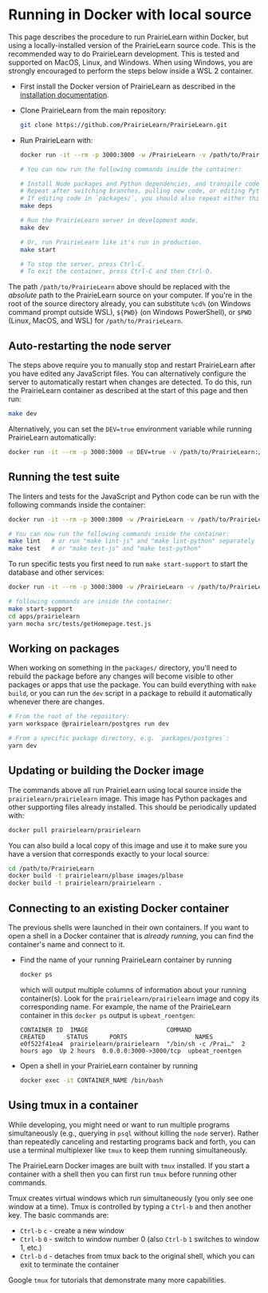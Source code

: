 # Running in Docker with local source

This page describes the procedure to run PrairieLearn within Docker, but using a locally-installed version of the PrairieLearn source code. This is the recommended way to do PrairieLearn development. This is tested and supported on MacOS, Linux, and Windows. When using Windows, you are strongly encouraged to perform the steps below inside a WSL 2 container.

- First install the Docker version of PrairieLearn as described in the [installation documentation](installing.md).

- Clone PrairieLearn from the main repository:

    ```sh
    git clone https://github.com/PrairieLearn/PrairieLearn.git
    ```

- Run PrairieLearn with:

    ```sh
    docker run -it --rm -p 3000:3000 -w /PrairieLearn -v /path/to/PrairieLearn:/PrairieLearn prairielearn/prairielearn /bin/bash

    # You can now run the following commands inside the container:

    # Install Node packages and Python dependencies, and transpile code in the `packages/` directory.
    # Repeat after switching branches, pulling new code, or editing Python dependencies in `plbase` image.
    # If editing code in `packages/`, you should also repeat either this command or `make build`.
    make deps

    # Run the PrairieLearn server in development mode.
    make dev

    # Or, run PrairieLearn like it's run in production.
    make start

    # To stop the server, press Ctrl-C.
    # To exit the container, press Ctrl-C and then Ctrl-D.
    ```

The path `/path/to/PrairieLearn` above should be replaced with the _absolute_ path to the PrairieLearn source on your computer. If you're in the root of the source directory already, you can substitute `%cd%` (on Windows command prompt outside WSL), `${PWD}` (on Windows PowerShell), or `$PWD` (Linux, MacOS, and WSL) for `/path/to/PrairieLearn`.

## Auto-restarting the node server

The steps above require you to manually stop and restart PrairieLearn after you have edited any JavaScript files. You can alternatively configure the server to automatically restart when changes are detected. To do this, run the PrairieLearn container as described at the start of this page and then run:

```sh
make dev
```

Alternatively, you can set the `DEV=true` environment variable while running PrairieLearn automatically:

```sh
docker run -it --rm -p 3000:3000 -e DEV=true -v /path/to/PrairieLearn:/PrairieLearn prairielearn/prairielearn
```

## Running the test suite

The linters and tests for the JavaScript and Python code can be run with the following commands inside the container:

```sh
docker run -it --rm -p 3000:3000 -w /PrairieLearn -v /path/to/PrairieLearn:/PrairieLearn prairielearn/prairielearn /bin/bash

# You can now run the following commands inside the container:
make lint   # or run "make lint-js" and "make lint-python" separately
make test   # or "make test-js" and "make test-python"
```

To run specific tests you first need to run `make start-support` to start the database and other services:

```sh
docker run -it --rm -p 3000:3000 -w /PrairieLearn -v /path/to/PrairieLearn:/PrairieLearn prairielearn/prairielearn /bin/bash

# following commands are inside the container:
make start-support
cd apps/prairielearn
yarn mocha src/tests/getHomepage.test.js
```

## Working on packages

When working on something in the `packages/` directory, you'll need to rebuild the package before any changes will become visible to other packages or apps that use the package. You can build everything with `make build`, or you can run the `dev` script in a package to rebuild it automatically whenever there are changes.

```sh
# From the root of the repository:
yarn workspace @prairielearn/postgres run dev

# From a specific package directory, e.g. `packages/postgres`:
yarn dev
```

## Updating or building the Docker image

The commands above all run PrairieLearn using local source inside the `prairielearn/prairielearn` image. This image has Python packages and other supporting files already installed. This should be periodically updated with:

```sh
docker pull prairielearn/prairielearn
```

You can also build a local copy of this image and use it to make sure you have a version that corresponds exactly to your local source:

```sh
cd /path/to/PrairieLearn
docker build -t prairielearn/plbase images/plbase
docker build -t prairielearn/prairielearn .
```

## Connecting to an existing Docker container

The previous shells were launched in their own containers. If you want to open a shell in a Docker container that is _already running_, you can find the container's name and connect to it.

- Find the name of your running PrairieLearn container by running

    ```sh
    docker ps
    ```

    which will output multiple columns of information about your running container(s). Look for the `prairielearn/prairielearn` image and copy its corresponding name. For example, the name of the PrairieLearn container in this `docker ps` output is `upbeat_roentgen`:

    ```
    CONTAINER ID  IMAGE                      COMMAND              CREATED      STATUS      PORTS                   NAMES
    e0f522f41ea4  prairielearn/prairielearn  "/bin/sh -c /Prai…"  2 hours ago  Up 2 hours  0.0.0.0:3000->3000/tcp  upbeat_roentgen
    ```

- Open a shell in your PrairieLearn container by running

    ```sh
    docker exec -it CONTAINER_NAME /bin/bash
    ```

## Using tmux in a container

While developing, you might need or want to run multiple programs simultaneously (e.g., querying in `psql` without killing the `node` server). Rather than repeatedly canceling and restarting programs back and forth, you can use a terminal multiplexer like `tmux` to keep them running simultaneously.

The PrairieLearn Docker images are built with `tmux` installed. If you start a container with a shell then you can first run `tmux` before running other commands.

Tmux creates virtual windows which run simultaneously (you only see one window at a time). Tmux is controlled by typing a `Ctrl-b` and then another key. The basic commands are:

- `Ctrl-b` `c` - create a new window
- `Ctrl-b` `0` - switch to window number 0 (also `Ctrl-b` `1` switches to window 1, etc.)
- `Ctrl-b` `d` - detaches from tmux back to the original shell, which you can exit to terminate the container

Google `tmux` for tutorials that demonstrate many more capabilities.
